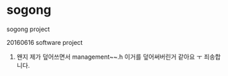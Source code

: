 # sogong
sogong project

20160616 software project



1. 왠지 제가 덮어쓰면서 management~~.h 이거를 덮어써버린거 같아요 ㅜ 죄송합니다.
